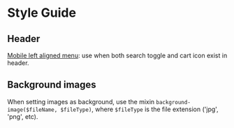 # Style Guide

## Header
[Mobile left aligned menu](style/site/header/_left-aligned.scss): 
use when both search toggle and cart icon exist in header.

## Background images
When setting images as background, use the mixin `background-image($fileName, $fileType)`,
where `$fileType` is the file extension ('jpg', 'png', etc).
